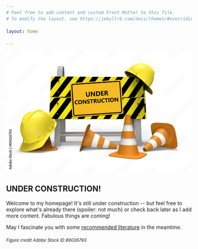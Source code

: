 ```yaml
---
# Feel free to add content and custom Front Matter to this file.
# To modify the layout, see https://jekyllrb.com/docs/themes/#overriding-theme-defaults

layout: home

---
```


![under construction](figs/under_construction.jpg)

## UNDER CONSTRUCTION!

Welcome to my homepage! It's still under construction -- but feel free to explore what's already there (spoiler: not much) or check back later as I add more content. Fabulous things are coming!

May I fascinate you with some <a href="https://mscheiter.github.io/publications/" target="_blank">recommended literature</a> in the meantime.


<sub>*Figure credit Adobe Stock ID 89026793*<sup>
